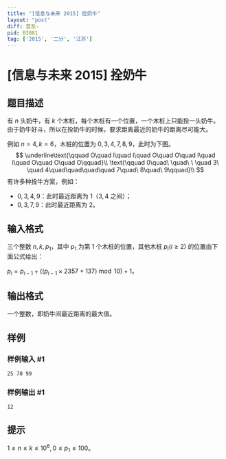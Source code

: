 ```yaml
---
title: "[信息与未来 2015] 拴奶牛"
layout: "post"
diff: 普及-
pid: B3881
tag: ['2015', '二分', '江苏']
---
```

# [信息与未来 2015] 拴奶牛
## 题目描述

有 $n$ 头奶牛，有 $k$ 个木桩，每个木桩有一个位置，一个木桩上只能拴一头奶牛。由于奶牛好斗，所以在拴奶牛的时候，要求距离最近的奶牛的距离尽可能大。

例如 $n=4,k=6$，木桩的位置为 $0,3,4,7,8,9$，此时为下图。
$$
\underline\text{\qquad O\quad l\quad l\quad O\quad O\quad l\quad l\quad O\quad O\quad O\qquad}\\
\text{\qquad 0\quad\ \quad\ \ \quad 3\ \quad 4\quad\quad\quad\quad 7\quad\ 8\quad\ 9\qquad}\\
$$
有许多种拴牛方案，例如：
- $0,3,4,9$：此时最近距离为 $1$（$3,4$ 之间）；
- $0,3,7,9$：此时最近距离为 $2$。
## 输入格式

三个整数 $n,k,p_1$，其中 $p_1$ 为第 $1$ 个木桩的位置，其他木桩 $p_i(i\ge2)$ 的位置由下面公式给出：

$p_i = p_{i-1} + ((p_{i-1}\times2357+137) \bmod 10)+1$。
## 输出格式

一个整数，即奶牛间最近距离的最大值。
## 样例

### 样例输入 #1
```
25 70 99
```
### 样例输出 #1
```
12
```
## 提示

$1\le n\le k\le10^6,0\le p_1\le100$。

